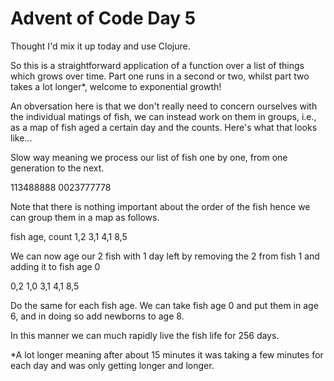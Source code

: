 # Advent of Code Day 5

Thought I'd mix it up today and use Clojure.

So this is a straightforward application of a function over a list of things which grows over time. Part one runs in a second or two, whilst part two takes a lot longer*, welcome to exponential growth!

An obversation here is that we don't really need to concern ourselves with the individual matings of fish, we can instead work on them in groups, i.e., as a map of fish aged a certain day and the counts. Here's what that looks like...

Slow way meaning we process our list of fish one by one, from one generation to the next.

113488888
0023777778

Note that there is nothing important about the order of the fish hence we can group them in a map as follows.

fish age, count
1,2
3,1
4,1
8,5

We can now age our 2 fish with 1 day left by removing the 2 from fish 1 and adding it to fish age 0

0,2
1,0
3,1
4,1
8,5

Do the same for each fish age. We can take fish age 0 and put them in age 6, and in doing so add newborns to age 8.

In this manner we can much rapidly live the fish life for 256 days.






*A lot longer meaning after about 15 minutes it was taking a few minutes for each day and was only getting longer and longer.
